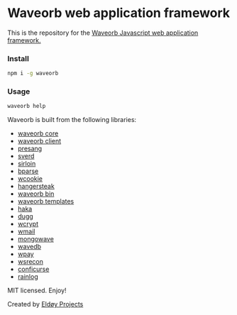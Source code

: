 # Waveorb web application framework

This is the repository for the [Waveorb Javascript web application framework.](https://waveorb.com)

### Install
```bash
npm i -g waveorb
```

### Usage
```bash
waveorb help
```

Waveorb is built from the following libraries:

* [waveorb core](https://github.com/eldoy/waveorb-core)
* [waveorb client](https://github.com/eldoy/waveorb-client)
* [presang](https://github.com/eldoy/presang)
* [sverd](https://github.com/eldoy/sverd)
* [sirloin](https://github.com/eldoy/sirloin)
* [bparse](https://github.com/eldoy/bparse)
* [wcookie](https://github.com/eldoy/wcookie)
* [hangersteak](https://github.com/eldoy/hangersteak)
* [waveorb bin](https://github.com/eldoy/waveorb-bin)
* [waveorb templates](https://github.com/eldoy/waveorb-templates)
* [haka](https://github.com/eldoy/haka)
* [dugg](https://github.com/eldoy/dugg)
* [wcrypt](https://github.com/eldoy/wcrypt)
* [wmail](https://github.com/eldoy/wmail)
* [mongowave](https://github.com/eldoy/mongowave)
* [wavedb](https://github.com/eldoy/wavedb)
* [wpay](https://github.com/eldoy/wpay)
* [wsrecon](https://github.com/eldoy/wsrecon)
* [conficurse](https://github.com/eldoy/conficurse)
* [rainlog](https://github.com/eldoy/rainlog)

MIT licensed. Enjoy!

Created by [Eldøy Projects](https://eldoy.com)